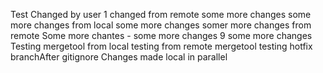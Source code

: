 Test
Changed by user 1
changed from remote
some more changes
some more changes from local
some more changes
somer more changes from remote
Some more chantes - 
some more changes 9
some more changes
Testing mergetool from local
testing from remote mergetool
testing hotfix branchAfter gitignore
Changes made local in parallel
